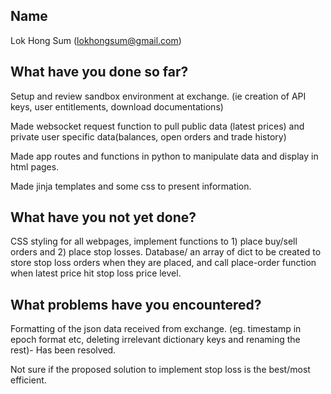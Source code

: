## Name
Lok Hong Sum (lokhongsum@gmail.com)

## What have you done so far?
Setup and review sandbox environment at exchange. (ie creation of API keys, user entitlements, download documentations)

Made websocket request function to pull public data (latest prices) and private user specific data(balances, open orders and trade history)

Made app routes and functions in python to manipulate data and display in html pages.

Made jinja templates and some css to present information.



## What have you not yet done?
CSS styling for all webpages, implement functions to 1) place buy/sell orders and 2) place stop losses. Database/ an array of dict to be created to store stop loss orders when they are placed, and call place-order function when latest price hit stop loss price level.

## What problems have you encountered?
Formatting of the json data received from exchange. (eg. timestamp in epoch format etc, deleting irrelevant dictionary keys and renaming the rest)- Has been resolved. 

Not sure if the proposed solution to implement stop loss is the best/most efficient.

